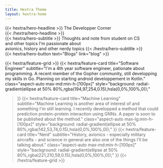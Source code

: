 ```yaml
---
title: Hextra Theme
layout: hextra-home
---
```


<div class="mt-6 mb-6">
{{< hextra/hero-headline >}}
  The Developper Corner<br class="sm:block hidden" />
{{< /hextra/hero-headline >}}
</div>

<div class="mb-12">
{{< hextra/hero-subtitle >}}
  Thoughts and note from student on CS &nbsp;<br class="sm:block hidden" />and other topics I'm passionate about &nbsp;<br class="sm:block hidden" /> avionics, history and other nerdy topics
{{< /hextra/hero-subtitle >}}
</div>

<div class="mb-6">
{{< hextra/hero-button text="Blogs" link="blog" >}}
</div>

<div class="mt-6"></div>

{{< hextra/feature-grid >}}
  {{< hextra/feature-card
    title="Software Engineer"
    subtitle="I'm a 4th year software engineer, pationate about programming. A recent member of the Gopher community, still developping my skills in Go. Planning on starting android developpement in Kotlin."
    class="aspect-auto max-md:min-h-[100px]"
    style="background: radial-gradient(ellipse at 50% 80%,rgba(194,97,254,0.15),hsla(0,0%,100%,0));"
  >}}
  {{< hextra/feature-card
    title="Machine Learning"
    subtitle="Machine Learning is another area of interest of and something I'm still learning. I recently developped a method that could prediction protein-protein interaction using GNNs. A paper is soon to be published about the method."
    class="aspect-auto max-lg:min-h-[100px]"
    style="background: radial-gradient(ellipse at 50% 80%,rgba(142,53,74,0.15),hsla(0,0%,100%,0));"
  >}}
  {{< hextra/feature-card
    title="Nerd"
    subtitle="History, avionics - especially military aircrafts - and science in general are also one of the things I'll be talking about."
    class="aspect-auto max-md:min-h-[100px]"
    style="background: radial-gradient(ellipse at 50% 80%,rgba(221,210,59,0.15),hsla(0,0%,100%,0));"
  >}}
{{< /hextra/feature-grid >}}